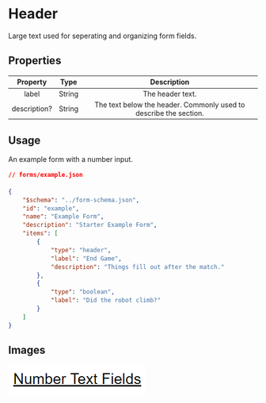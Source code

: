# Header
Large text used for seperating and organizing form fields.

## Properties

|   Property   |  Type  |                            Description                            |
|:------------:|:------:|:-----------------------------------------------------------------:|
|     label    | String |                          The header text.                         |
| description? | String | The text below the header. Commonly used to describe the section. |

## Usage
An example form with a number input.
```json
// forms/example.json

{
    "$schema": "../form-schema.json",
    "id": "example",
    "name": "Example Form",
    "description": "Starter Example Form",
    "items": [
        {
            "type": "header",
            "label": "End Game",
            "description": "Things fill out after the match."
        },
        {
            "type": "boolean",
            "label": "Did the robot climb?"
        }
    ]
}
```

## Images
![header](../img/header.png ":size=200%")
